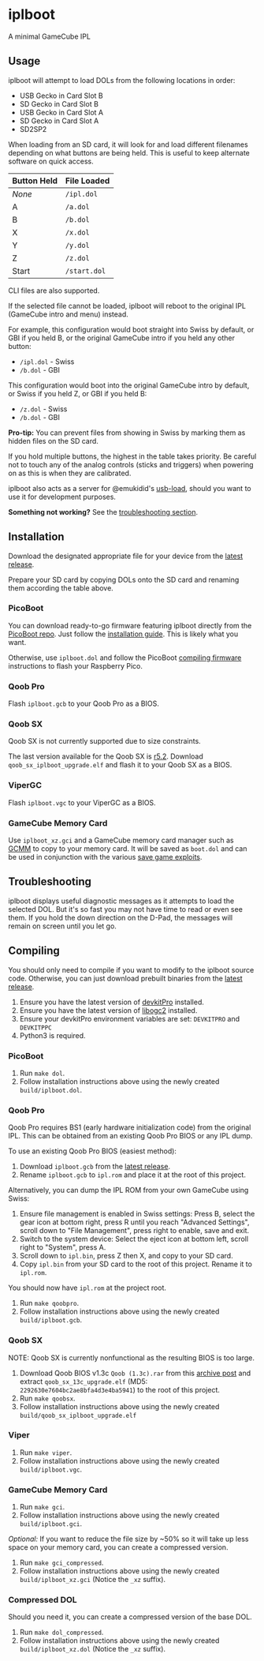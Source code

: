 # iplboot

A minimal GameCube IPL


## Usage

iplboot will attempt to load DOLs from the following locations in order:
- USB Gecko in Card Slot B
- SD Gecko in Card Slot B
- USB Gecko in Card Slot A
- SD Gecko in Card Slot A
- SD2SP2

When loading from an SD card, it will look for and load different filenames depending on what buttons are being held. This is useful to keep alternate software on quick access.

 Button Held | File Loaded
-------------|--------------
 *None*      | `/ipl.dol`
 A           | `/a.dol`
 B           | `/b.dol`
 X           | `/x.dol`
 Y           | `/y.dol`
 Z           | `/z.dol`
 Start       | `/start.dol`

CLI files are also supported.

If the selected file cannot be loaded, iplboot will reboot to the original IPL (GameCube intro and menu) instead.

For example, this configuration would boot straight into Swiss by default, or GBI if you held B, or the original GameCube intro if you held any other button:
- `/ipl.dol` - Swiss
- `/b.dol` - GBI

This configuration would boot into the original GameCube intro by default, or Swiss if you held Z, or GBI if you held B:
- `/z.dol` - Swiss
- `/b.dol` - GBI

**Pro-tip:** You can prevent files from showing in Swiss by marking them as hidden files on the SD card.

If you hold multiple buttons, the highest in the table takes priority. Be careful not to touch any of the analog controls (sticks and triggers) when powering on as this is when they are calibrated.

iplboot also acts as a server for @emukidid's [usb-load](https://github.com/emukidid/gc-usb-load), should you want to use it for development purposes.

**Something not working?** See the [troubleshooting section](#troubleshooting).


## Installation

Download the designated appropriate file for your device from the [latest release](https://github.com/redolution/iplboot/releases/latest).

Prepare your SD card by copying DOLs onto the SD card and renaming them according the table above.

### PicoBoot

You can download ready-to-go firmware featuring iplboot directly from the [PicoBoot repo](https://github.com/webhdx/PicoBoot). Just follow the [installation guide](https://github.com/webhdx/PicoBoot#-installation-guide). This is likely what you want.

Otherwise, use `iplboot.dol` and follow the PicoBoot [compiling firmware](https://github.com/webhdx/PicoBoot#compiling-firmware) instructions to flash your Raspberry Pico.

### Qoob Pro

Flash `iplboot.gcb` to your Qoob Pro as a BIOS.

### Qoob SX

Qoob SX is not currently supported due to size constraints.

The last version available for the Qoob SX is [r5.2](https://github.com/redolution/iplboot/releases/tag/r5.2). Download `qoob_sx_iplboot_upgrade.elf` and flash it to your Qoob SX as a BIOS.

### ViperGC

Flash `iplboot.vgc` to your ViperGC as a BIOS.

### GameCube Memory Card

Use `iplboot_xz.gci` and a GameCube memory card manager such as [GCMM](https://github.com/suloku/gcmm) to copy to your memory card. It will be saved as `boot.dol` and can be used in conjunction with the various [save game exploits](https://www.gc-forever.com/wiki/index.php?title=Booting_homebrew#Game_Save_Exploits).


## Troubleshooting

iplboot displays useful diagnostic messages as it attempts to load the selected DOL. But it's so fast you may not have time to read or even see them. If you hold the down direction on the D-Pad, the messages will remain on screen until you let go.


## Compiling

You should only need to compile if you want to modify to the iplboot source code. Otherwise, you can just download prebuilt binaries from the [latest release](https://github.com/redolution/iplboot/releases/latest).

1. Ensure you have the latest version of [devkitPro](https://devkitpro.org/wiki/Getting_Started) installed.
2. Ensure you have the latest version of [libogc2](https://github.com/extremscorner/libogc2) installed.
3. Ensure your devkitPro environment variables are set: `DEVKITPRO` and `DEVKITPPC`
4. Python3 is required.

### PicoBoot

1. Run `make dol`.
2. Follow installation instructions above using the newly created `build/iplboot.dol`.

### Qoob Pro

Qoob Pro requires BS1 (early hardware initialization code) from the original IPL. This can be obtained from an existing Qoob Pro BIOS or any IPL dump.

To use an existing Qoob Pro BIOS (easiest method):
1. Download `iplboot.gcb` from the [latest release](https://github.com/redolution/iplboot/releases/latest).
2. Rename `iplboot.gcb` to `ipl.rom` and place it at the root of this project.

Alternatively, you can dump the IPL ROM from your own GameCube using Swiss:
1. Ensure file management is enabled in Swiss settings: Press B, select the gear icon at bottom right, press R until you reach "Advanced Settings", scroll down to "File Management", press right to enable, save and exit.
2. Switch to the system device: Select the eject icon at bottom left, scroll right to "System", press A.
3. Scroll down to `ipl.bin`, press Z then X, and copy to your SD card.
4. Copy `ipl.bin` from your SD card to the root of this project. Rename it to `ipl.rom`.

You should now have `ipl.rom` at the project root.

1. Run `make qoobpro`.
2. Follow installation instructions above using the newly created `build/iplboot.gcb`.

### Qoob SX

NOTE: Qoob SX is currently nonfunctional as the resulting BIOS is too large.

1. Download Qoob BIOS v1.3c `Qoob (1.3c).rar` from this [archive post](https://www.gc-forever.com/forums/viewtopic.php?f=36&t=23) and extract `qoob_sx_13c_upgrade.elf` (MD5: `2292630e7604bc2ae8bfa4d3e4ba5941`) to the root of this project.
2. Run `make qoobsx`.
3. Follow installation instructions above using the newly created `build/qoob_sx_iplboot_upgrade.elf`

### Viper

1. Run `make viper`.
2. Follow installation instructions above using the newly created `build/iplboot.vgc`.

### GameCube Memory Card

1. Run `make gci`.
2. Follow installation instructions above using the newly created `build/iplboot.gci`.

*Optional:* If you want to reduce the file size by ~50% so it will take up less space on your memory card, you can create a compressed version.

1. Run `make gci_compressed`.
2. Follow installation instructions above using the newly created `build/iplboot_xz.gci` (Notice the `_xz` suffix).

### Compressed DOL

Should you need it, you can create a compressed version of the base DOL.

1. Run `make dol_compressed`.
2. Follow installation instructions above using the newly created `build/iplboot_xz.dol` (Notice the `_xz` suffix).
